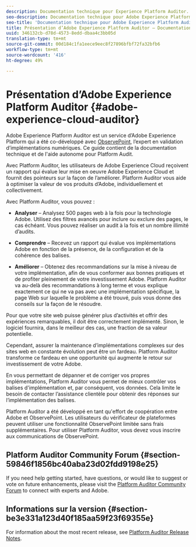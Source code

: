```yaml
---
description: Documentation technique pour Experience Platform Auditor.
seo-description: Documentation technique pour Adobe Experience Platform Auditor.
seo-title: 'Documentation technique pour Adobe Experience Platform Auditor '
title: Présentation d’Adobe Experience Platform Auditor – Documentation technique
uuid: 346132cb-d78d-4573-8edd-dbaa4c3bb05d
translation-type: tm+mt
source-git-commit: 00d184c1fa1eece9eec8f27896bfbf72fa32bfb6
workflow-type: tm+mt
source-wordcount: '416'
ht-degree: 49%

---
```



# Présentation d’Adobe Experience Platform Auditor {#adobe-experience-cloud-auditor}

Adobe Experience Platform Auditor est un service d’Adobe Experience Platform qui a été co-développé avec [ObservePoint](https://www.observepoint.com/), l’expert en validation d’implémentations numériques. Ce guide contient de la documentation technique et de l&#39;aide autonome pour Platform Audit.

Avec Platform Auditor, les utilisateurs de Adobe Experience Cloud reçoivent un rapport qui évalue leur mise en oeuvre Adobe Experience Cloud et fournit des pointeurs sur la façon de l’améliorer. Platform Auditor vous aide à optimiser la valeur de vos produits d’Adobe, individuellement et collectivement.

Avec Platform Auditor, vous pouvez :

* **Analyser** – Analysez 500 pages web à la fois pour la technologie Adobe. Utilisez des filtres avancés pour inclure ou exclure des pages, le cas échéant. Vous pouvez réaliser un audit à la fois et un nombre illimité d’audits.

* **Comprendre** – Recevez un rapport qui évalue vos implémentations Adobe en fonction de la présence, de la configuration et de la cohérence des balises.

* **Améliorer** – Obtenez des recommandations sur la mise à niveau de votre implémentation, afin de vous conformer aux bonnes pratiques et de profiter pleinement de votre investissement Adobe. Platform Auditor va au-delà des recommandations à long terme et vous explique exactement ce qui ne va pas avec une implémentation spécifique, la page Web sur laquelle le problème a été trouvé, puis vous donne des conseils sur la façon de le résoudre.

Pour que votre site web puisse générer plus d’activités et offrir des expériences remarquables, il doit être correctement implémenté. Sinon, le logiciel fournira, dans le meilleur des cas, une fraction de sa valeur potentielle.

Cependant, assurer la maintenance d’implémentations complexes sur des sites web en constante évolution peut être un fardeau. Platform Auditor transforme ce fardeau en une opportunité qui augmente le retour sur investissement de votre Adobe.

En vous permettant de dépanner et de corriger vos propres implémentations, Platform Auditor vous permet de mieux contrôler vos balises d&#39;implémentation et, par conséquent, vos données. Cela limite le besoin de contacter l’assistance clientèle pour obtenir des réponses sur l’implémentation des balises.

Platform Auditor a été développé en tant qu&#39;effort de coopération entre Adobe et ObservePoint. Les utilisateurs du vérificateur de plateformes peuvent utiliser une fonctionnalité ObservePoint limitée sans frais supplémentaires. Pour utiliser Platform Auditor, vous devez vous inscrire aux communications de ObservePoint.

## Platform Auditor Community Forum {#section-59846f1856bc40aba23d02fdd9198e25}

If you need help getting started, have questions, or would like to suggest or vote on future enhancements, please visit the [Platform Auditor Community Forum](https://forums.adobe.com/community/experience-cloud/platform/core-services/activation-service/auditor) to connect with experts and Adobe.

## Informations sur la version {#section-be3e331a123d40f185aa59f23f69355e}

For information about the most recent release, see [Platform Auditor Release Notes](release-notes.md).
